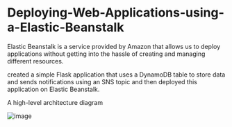 # Deploying-Web-Applications-using-a-Elastic-Beanstalk
Elastic Beanstalk is a service provided by Amazon that allows us to deploy applications without getting into the hassle of creating and managing different resources. 



created a simple Flask application that uses a DynamoDB table to store data and sends notifications using an SNS topic and then deployed this application on Elastic Beanstalk.


A high-level architecture diagram

![image](https://github.com/saikiransangam/Deploying-Web-Applications-using-a-Elastic-Beanstalk/assets/51703580/d56c40bc-588b-4269-98ae-8050b18e11f3)


